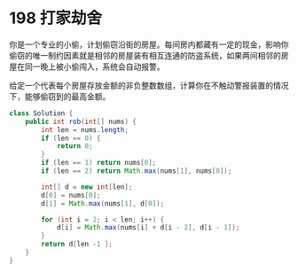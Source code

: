 # 198 打家劫舍

你是一个专业的小偷，计划偷窃沿街的房屋。每间房内都藏有一定的现金，影响你偷窃的唯一制约因素就是相邻的房屋装有相互连通的防盗系统，如果两间相邻的房屋在同一晚上被小偷闯入，系统会自动报警。

给定一个代表每个房屋存放金额的非负整数数组，计算你在不触动警报装置的情况下，能够偷窃到的最高金额。

```java
class Solution {
    public int rob(int[] nums) {
        int len = nums.length;
        if (len == 0) {
            return 0;
        } 
        if (len == 1) return nums[0];
        if (len == 2) return Math.max(nums[1], nums[0]);

        int[] d = new int[len];
        d[0] = nums[0];
        d[1] = Math.max(nums[1], d[0]);

        for (int i = 2; i < len; i++) {
            d[i] = Math.max(nums[i] + d[i - 2], d[i - 1]);
        }
        return d[len -1 ];
    }
}
```

